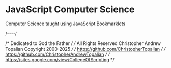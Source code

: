 # JavaScript Computer Science

Computer Science taught using JavaScript Bookmarklets

/*----*/

/* Dedicated to God the Father */
/* All Rights Reserved Christopher Andrew Topalian Copyright 2000-2025 */
/* https://github.com/ChristopherTopalian */
/* https://github.com/ChristopherAndrewTopalian */
/* https://sites.google.com/view/CollegeOfScripting */

